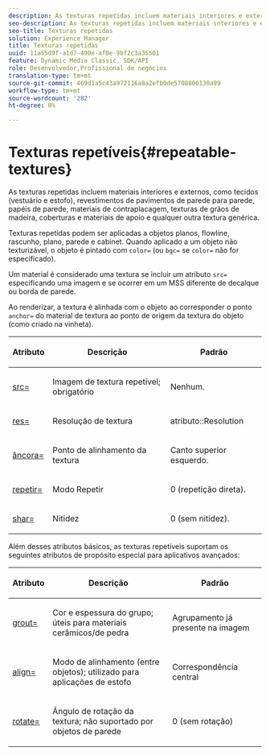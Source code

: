 ```yaml
---
description: As texturas repetidas incluem materiais interiores e externos, como tecidos (vestuário e estofo), revestimentos de pavimentos de parede para parede, papéis de parede, materiais de contraplacagem, texturas de grãos de madeira, coberturas e materiais de apoio e qualquer outra textura genérica.
seo-description: As texturas repetidas incluem materiais interiores e externos, como tecidos (vestuário e estofo), revestimentos de pavimentos de parede para parede, papéis de parede, materiais de contraplacagem, texturas de grãos de madeira, coberturas e materiais de apoio e qualquer outra textura genérica.
seo-title: Texturas repetidas
solution: Experience Manager
title: Texturas repetidas
uuid: 11a55d9f-a1d7-490e-af0e-9bf2c3a35501
feature: Dynamic Media Classic, SDK/API
role: Desenvolvedor,Profissional de negócios
translation-type: tm+mt
source-git-commit: 469d1a5c43a972116a8a2efb0de5708800130a99
workflow-type: tm+mt
source-wordcount: '282'
ht-degree: 0%

---
```



# Texturas repetíveis{#repeatable-textures}

As texturas repetidas incluem materiais interiores e externos, como tecidos (vestuário e estofo), revestimentos de pavimentos de parede para parede, papéis de parede, materiais de contraplacagem, texturas de grãos de madeira, coberturas e materiais de apoio e qualquer outra textura genérica.

Texturas repetidas podem ser aplicadas a objetos planos, flowline, rascunho, plano, parede e cabinet. Quando aplicado a um objeto não texturizável, o objeto é pintado com `color=` (ou `bgc=` se `color=` não for especificado).

Um material é considerado uma textura se incluir um atributo `src=` especificando uma imagem e se ocorrer em um MSS diferente de decalque ou borda de parede.

Ao renderizar, a textura é alinhada com o objeto ao corresponder o ponto `anchor=` do material de textura ao ponto de origem da textura do objeto (como criado na vinheta).

<table id="table_992A6E93E4274B598A236F8F728F017A"> 
 <thead> 
  <tr> 
   <th colname="col1" class="entry"> <p>Atributo </p> </th> 
   <th colname="col2" class="entry"> <p>Descrição </p> </th> 
   <th colname="col3" class="entry"> <p>Padrão </p> </th> 
  </tr> 
 </thead>
 <tbody> 
  <tr> 
   <td colname="col1"> <p> <a href="../../../../../../ir-api/http-protocol/image-rendering-api-ref/c-ir-http-protocol-ref/c-ir-http-protocol-command-reference/r-ir-src.md#reference-62c98abad22149d68d405ed6aaff8272" type="reference" format="dita" scope="local"> <span class="codeph"> src=  </span> </a> </p> </td> 
   <td colname="col2"> <p>Imagem de textura repetível; obrigatório </p> </td> 
   <td colname="col3"> <p>Nenhum. </p> </td> 
  </tr> 
  <tr> 
   <td colname="col1"> <p> <a href="../../../../../../ir-api/http-protocol/image-rendering-api-ref/c-ir-http-protocol-ref/c-ir-http-protocol-command-reference/r-ir-res.md#reference-0ad9de8887144c83a6db97b4994f7c04" type="reference" format="dita" scope="local"> <span class="codeph"> res=  </span> </a> </p> </td> 
   <td colname="col2"> <p>Resolução de textura </p> </td> 
   <td colname="col3"> <span class="codeph"> atributo::Resolution  </span> </td> 
  </tr> 
  <tr> 
   <td colname="col1"> <p> <a href="../../../../../../ir-api/http-protocol/image-rendering-api-ref/c-ir-http-protocol-ref/c-ir-http-protocol-command-reference/r-ir-http-anchor.md#reference-d53923d785c9442997dc7f2199524c26" type="reference" format="dita" scope="local"> <span class="codeph"> âncora=  </span> </a> </p> </td> 
   <td colname="col2"> <p>Ponto de alinhamento da textura </p> </td> 
   <td colname="col3"> <p>Canto superior esquerdo. </p> </td> 
  </tr> 
  <tr> 
   <td colname="col1"> <p> <a href="../../../../../../ir-api/http-protocol/image-rendering-api-ref/c-ir-http-protocol-ref/c-ir-http-protocol-command-reference/r-ir-http-repeat.md#reference-37749da8233f42599ecf4731055fb7d8" type="reference" format="dita" scope="local"> <span class="codeph"> repetir=  </span> </a> </p> </td> 
   <td colname="col2"> <p>Modo Repetir </p> </td> 
   <td colname="col3"> <p>0 (repetição direta). </p> </td> 
  </tr> 
  <tr> 
   <td colname="col1"> <p> <a href="../../../../../../ir-api/http-protocol/image-rendering-api-ref/c-ir-http-protocol-ref/c-ir-http-protocol-command-reference/r-ir-http-sharp.md#reference-acdd87f6b5de4e3a85e5d3c03022a35a" type="reference" format="dita" scope="local"> <span class="codeph"> shar=  </span> </a> </p> </td> 
   <td colname="col2"> <p>Nitidez </p> </td> 
   <td colname="col3"> <p>0 (sem nitidez). </p> </td> 
  </tr> 
 </tbody> 
</table>

Além desses atributos básicos, as texturas repetíveis suportam os seguintes atributos de propósito especial para aplicativos avançados:

<table id="table_A97365804CB143DEB31F26A65DA3CE04"> 
 <thead> 
  <tr> 
   <th colname="col1" class="entry"> <p>Atributo </p> </th> 
   <th colname="col2" class="entry"> <p>Descrição </p> </th> 
   <th colname="col3" class="entry"> <p>Padrão </p> </th> 
  </tr> 
 </thead>
 <tbody> 
  <tr> 
   <td colname="col1"> <p> <a href="../../../../../../ir-api/http-protocol/image-rendering-api-ref/c-ir-http-protocol-ref/c-ir-http-protocol-command-reference/r-ir-grout.md#reference-73651cbbbc344adba2626ef950d3672a" type="reference" format="dita" scope="local"> <span class="codeph"> grout=  </span> </a> </p> </td> 
   <td colname="col2"> <p>Cor e espessura do grupo; úteis para materiais cerâmicos/de pedra </p> </td> 
   <td colname="col3"> <p>Agrupamento já presente na imagem </p> </td> 
  </tr> 
  <tr> 
   <td colname="col1"> <p> <a href="../../../../../../ir-api/http-protocol/image-rendering-api-ref/c-ir-http-protocol-ref/c-ir-http-protocol-command-reference/r-ir-align.md#reference-4d63baa522ce42f9b15167ba34c5c6a7" type="reference" format="dita" scope="local"> <span class="codeph"> align=  </span> </a> </p> </td> 
   <td colname="col2"> <p>Modo de alinhamento (entre objetos); utilizado para aplicações de estofo </p> </td> 
   <td colname="col3"> <p>Correspondência central </p> </td> 
  </tr> 
  <tr> 
   <td colname="col1"> <p> <a href="../../../../../../ir-api/http-protocol/image-rendering-api-ref/c-ir-http-protocol-ref/c-ir-http-protocol-command-reference/r-ir-rotate.md#reference-3745d74a913e4065b7ac009fb4fd9e3c" type="reference" format="dita" scope="local"> <span class="codeph"> rotate=  </span> </a> </p> </td> 
   <td colname="col2"> <p>Ângulo de rotação da textura; não suportado por objetos de parede </p> </td> 
   <td colname="col3"> <p>0 (sem rotação) </p> </td> 
  </tr> 
 </tbody> 
</table>

